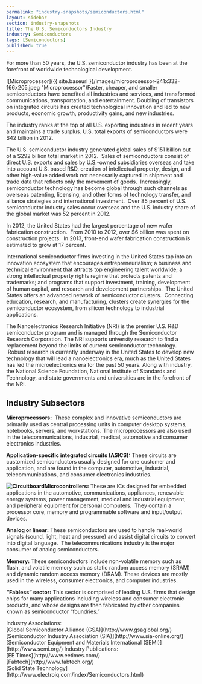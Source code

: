 ```yaml
---
permalink: "industry-snapshots/semiconductors.html"
layout: sidebar
section: industry-snapshots
title: The U.S. Semiconductors Industry
industry: Semiconductors
tags: [Semiconductors]
published: true
---
```


For more than 50 years, the U.S. semiconductor industry has been at the forefront of worldwide technological development.&nbsp;&nbsp;

<span class="imgright">![Microprocessor]({{ site.baseurl }}/images/microprosessor-241x332-166x205.jpeg "Microprocessor")</span>Faster, cheaper, and smaller semiconductors have benefited all industries and services, and transformed communications, transportation, and entertainment. Doubling of transistors on integrated circuits has created technological innovation and led to new products, economic growth, productivity gains, and new industries.

The industry ranks at the top of all U.S. exporting industries in recent years and maintains a trade surplus. U.S. total exports of semiconductors were $42 billion in 2012. 

The U.S.
semiconductor industry generated global sales of $151 billion out of a $292
billion total market in 2012. &nbsp;Sales of semiconductors
consist of direct U.S. exports and sales by U.S.-owned subsidiaries overseas
and take into account U.S. based R&amp;D, creation of intellectual property,
design, and other high-value added work not necessarily captured in shipment
and trade data that reflects only the movement of goods. &nbsp;Increasingly, semiconductor technology has
become global through such channels as overseas patenting, licensing, and other
forms of technology transfer, and alliance strategies and international
investment. &nbsp;Over 85 percent of U.S.
semiconductor industry sales occur overseas and the U.S. industry share of the
global market was 52 percent in 2012.

In 2012, the United States had the largest
percentage of new wafer fabrication construction.&nbsp; From 2010 to 2012, over $6 billion was spent
on construction projects.&nbsp; In 2013,
front-end wafer fabrication construction is estimated to grow at 17 percent.

International semiconductor firms investing in the United States tap into an innovation ecosystem that encourages entrepreneurialism; a business and technical environment that attracts top engineering talent worldwide; a strong intellectual property rights regime that protects patents and trademarks; and programs that support investment, training, development of human capital, and research and development partnerships. &nbsp;The United States offers an advanced network of semiconductor clusters. &nbsp;Connecting education, research, and manufacturing, clusters create synergies for the semiconductor ecosystem, from silicon technology to industrial applications.

The Nanoelectronics Research Initiative (NRI) is the premier U.S. R&amp;D semiconductor program and is managed through the Semiconductor Research Corporation. The NRI supports university research to find a replacement beyond the limits of current semiconductor technology. &nbsp;Robust research is currently underway in the United States to develop new technology that will lead a nanoelectronics era, much as the United States has led the microelectronics era for the past 50 years. Along with industry, the National Science Foundation, National Institute of Standards and Technology, and state governments and universities are in the forefront of the NRI.

## Industry Subsectors

**Microprocessors:**&nbsp; These complex and innovative semiconductors are primarily used as central processing units in computer desktop systems, notebooks, servers, and workstations. The microprocessors are also used in the telecommunications, industrial, medical, automotive and consumer electronics industries.&nbsp;

**Application-specific integrated circuits (ASICS):** These circuits are customized semiconductors usually designed for one customer and application, and are found in the computer, automotive, industrial, telecommunications, and consumer electronics industries.

**<span class="imgright">![Circuitboard]({{base.url}}/images/circuitboard-228x214.jpeg "Circuitboard")</span>Microcontrollers:** These are ICs designed for embedded applications in the automotive, communications, appliances, renewable energy systems, power management, medical and industrial equipment, and peripheral equipment for personal computers. &nbsp;They contain a processor core, memory and programmable software and input/output devices. 

**Analog or linear:** These semiconductors are used to handle real-world signals (sound, light, heat and pressure) and assist digital circuits to convert into digital language. &nbsp;The telecommunications industry is the major consumer of analog semiconductors.

**Memory:** These semiconductors include non-volatile memory such as flash, and volatile memory such as static random access memory (SRAM) and dynamic random access memory (DRAM). These devices are mostly used in the wireless, consumer electronics, and computer industries.

**“Fabless” sector:** This sector is comprised of leading U.S. firms that design chips for many applications including wireless and consumer electronic products, and whose designs are then fabricated by other companies known as semiconductor “foundries.” 

<span class="field field-type-link field-field-industry-assoications">
      <span class="field-label">Industry Associations:&nbsp;</span><br>
    <span class="field-items">
            <span class="field-item odd">
                    [Global Semiconductor Alliance (GSA)](http://www.gsaglobal.org/)        </span><br>
              <span class="field-item even">
                    [Semiconductor Industry Association (SIA)](http://www.sia-online.org/)        </span><br>
              <span class="field-item odd">
                    [Semiconductor Equipment and Materials International (SEMI)](http://www.semi.org/)        </span>
        </span>
</span>
<span class="field field-type-link field-field-industry-publications">
      <span class="field-label">Industry Publications:&nbsp;</span><br>
    <span class="field-items">
            <span class="field-item odd">
                    [EE Times](http://www.eetimes.com/)        </span><br>
              <span class="field-item even">
                    [Fabtech](http://www.fabtech.org/)        </span><br>
              <span class="field-item odd">
                    [Solid State Technology](http://www.electroiq.com/index/Semiconductors.html)        </span>
        </span>
</span>
